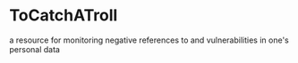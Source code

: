 # ToCatchATroll
a resource for monitoring negative references to and vulnerabilities in one's personal data
